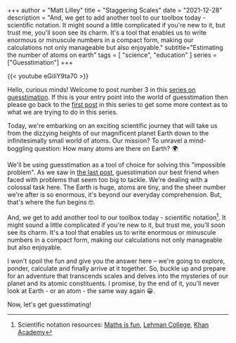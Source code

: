+++
author = "Matt Lilley"
title = "Staggering Scales"
date = "2021-12-28"
description = "And, we get to add another tool to our toolbox today - scientific notation. It might sound a little complicated if you're new to it, but trust me, you'll soon see its charm. It's a tool that enables us to write enormous or minuscule numbers in a compact form, making our calculations not only manageable but also enjoyable."
subtitle="Estimating the number of atoms on earth"
tags = [
    "science",
    "education"
]
series = ["Guesstimation"]
+++

{{< youtube eGiIiY9ta70 >}}


Hello, curious minds! Welcome to post number 3 in this [series on guesstimation](/series/guesstimation). If this is your entry point into the world of guesstimation then please go back to the [first post](/posts/what-is-guesstimation) in this series to get some more context as to what we are trying to do in this series.

Today, we're embarking on an exciting scientific journey that will take us from the dizzying heights of our magnificent planet Earth down to the infinitesimally small world of atoms. Our mission? To unravel a mind-boggling question: How many atoms are there on Earth? 🌍

We'll be using guesstimation as a tool of choice for solving this "impossible problem". As we saw in [the last post](/posts/guesstimating-the-earth), guesstimation our best friend when faced with problems that seem too big to tackle. We're dealing with a colossal task here. The Earth is huge, atoms are tiny, and the sheer number we're after is so enormous, it's beyond our everyday comprehension. But, that's where the fun begins 🤓.

And, we get to add another tool to our toolbox today - scientific notation[^1]. It might sound a little complicated if you're new to it, but trust me, you'll soon see its charm. It's a tool that enables us to write enormous or minuscule numbers in a compact form, making our calculations not only manageable but also enjoyable.

I won't spoil the fun and give you the answer here – we're going to explore, ponder, calculate and finally arrive at it together. So, buckle up and prepare for an adventure that transcends scales and delves into the mysteries of our planet and its atomic constituents. I promise, by the end of it, you'll never look at Earth - or an atom - the same way again 😀.

Now, let's get guesstimating!


[^1]: Scientific notation resources: [Maths is fun](https://www.mathsisfun.com/numbers/scientific-notation.html), [Lehman College](https://www.lehman.edu/faculty/anchordoqui/Scientific_Notation.pdf), [Khan Academy](https://www.khanacademy.org/math/cc-eighth-grade-math/cc-8th-numbers-operations/cc-8th-scientific-notation/a/scientific-notation-review)
